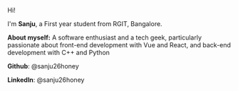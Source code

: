 Hi!

I'm **Sanju**, a First year student from RGIT, Bangalore. 

**About myself:** A software enthusiast and a tech geek, particularly passionate about front-end development with Vue and React, and back-end development with C++ and Python

**Github**: @sanju26honey

**LinkedIn**: @sanju26honey
